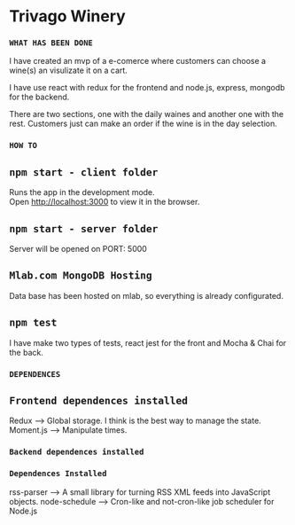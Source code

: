 # Trivago Winery

### `WHAT HAS BEEN DONE`

I have created an mvp of a e-comerce where customers can choose a wine(s) an visulizate it on a cart.

I have use react with redux for the frontend and node.js, express, mongodb for the backend.

There are two sections, one with the daily waines and another one with the rest. Customers just can make an order if the wine is in the day selection.


### `HOW TO`

## `npm start - client folder`

Runs the app in the development mode.<br>
Open [http://localhost:3000](http://localhost:3000) to view it in the browser.

## `npm start - server folder`

Server will be opened on PORT: 5000

## `Mlab.com MongoDB Hosting`

Data base has been hosted on mlab, so everything is already configurated.


## `npm test`

I have make two types of tests, react jest for the front and Mocha & Chai for the back.

### `DEPENDENCES`

## `Frontend dependences installed`

Redux --> Global storage. I think is the best way to manage the state.
Moment.js --> Manipulate times.


### `Backend dependences installed`

### `Dependences Installed`

rss-parser --> A small library for turning RSS XML feeds into JavaScript objects.
node-schedule -->  Cron-like and not-cron-like job scheduler for Node.js